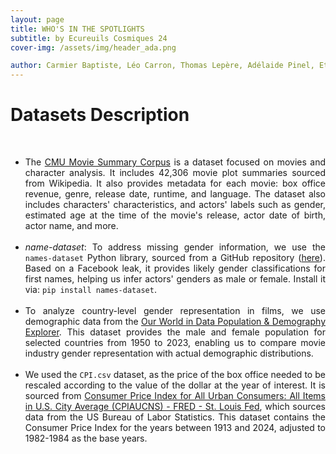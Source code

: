 ```yaml
---
layout: page
title: WHO'S IN THE SPOTLIGHTS
subtitle: by Ecureuils Cosmiques 24
cover-img: /assets/img/header_ada.png

author: Carmier Baptiste, Léo Carron, Thomas Lepère, Adélaide Pinel, Etienne De Labarrière
---
```

# Datasets Description
<br>

<ul>
  <li>
    <div style="text-align: justify;">
      The <a href="https://www.cs.cmu.edu/~ark/personas/">CMU Movie Summary Corpus</a> is a dataset focused on movies and character analysis. It includes 42,306 movie plot summaries sourced from Wikipedia. It also provides metadata for each movie: box office revenue, genre, release date, runtime, and language. The dataset also includes characters' characteristics, and actors' labels such as gender, estimated age at the time of the movie's release, actor date of birth, actor name, and more.
    </div>
    <br>
  </li>
  <li>
    <div style="text-align: justify;">
      <em>name-dataset</em>: To address missing gender information, we use the <code>names-dataset</code> Python library, sourced from a GitHub repository (<a href="https://github.com/philipperemy/name-dataset">here</a>). Based on a Facebook leak, it provides likely gender classifications for first names, helping us infer actors' genders as male or female. Install it via: <code>pip install names-dataset</code>.
    </div>
    <br>
  </li>
  <li>
    <div style="text-align: justify;">
      To analyze country-level gender representation in films, we use demographic data from the <a href="https://ourworldindata.org/explorers/population-and-demography">Our World in Data Population & Demography Explorer</a>. This dataset provides the male and female population for selected countries from 1950 to 2023, enabling us to compare movie industry gender representation with actual demographic distributions.
    </div>
    <br>
  </li>
  <li>
    <div style="text-align: justify;">
      We used the <code>CPI.csv</code> dataset, as the price of the box office needed to be rescaled according to the value of the dollar at the year of interest. It is sourced from <a href="https://fred.stlouisfed.org/series/CPIAUCNS#0">Consumer Price Index for All Urban Consumers: All Items in U.S. City Average (CPIAUCNS) - FRED - St. Louis Fed</a>, which sources data from the US Bureau of Labor Statistics. This dataset contains the Consumer Price Index for the years between 1913 and 2024, adjusted to 1982-1984 as the base years.
    </div>
    <br>
  </li>
</ul>
